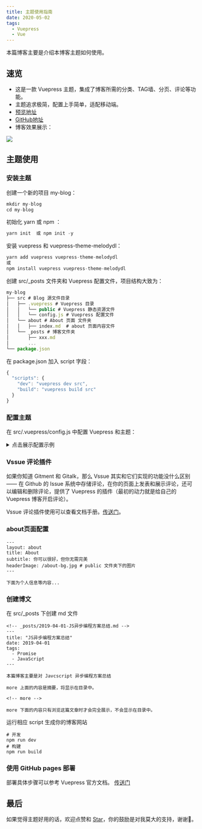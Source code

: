 ```yaml
---
title: 主题使用指南
date: 2020-05-02
tags:
  - Vuepress
  - Vue
---
```

本篇博客主要是介绍本博客主题如何使用。

<!-- more -->

## 速览

- 这是一款 Vuepress 主题，集成了博客所需的分类、TAG墙、分页、评论等功能。
- 主题追求极简，配置上手简单，适配移动端。
- [预览地址](www.ydlcq.cn)
- [GitHub地址](https://github.com/youdeliang/vuepress-theme-melodydl)
- 博客效果展示：

![](https://user-gold-cdn.xitu.io/2020/5/2/171d4a46cd1c4caf?w=599&h=287&f=gif&s=1994152)

## 主题使用

### 安装主题

创建一个新的项目 my-blog：

```js
mkdir my-blog
cd my-blog
```

初始化 yarn 或 npm ：

```js
yarn init  或 npm init -y
```

安装 vuepress 和 vuepress-theme-melodydl：

```js
yarn add vuepress vuepress-theme-melodydl
或
npm install vuepress vuepress-theme-melodydl
```

创建 src/_posts 文件夹和 Vuepress 配置文件，项目结构大致为：

```js
my-blog
├── src # Blog 源文件目录
│   ├── .vuepress # Vuepress 目录
│   │   └── public # Vuepress 静态资源文件
│   │   └── config.js # Vuepress 配置文件
│   └── about # About 页面 文件夹
│   │   ├── index.md  # about 页面内容文件
│   └── _posts # 博客文件夹
│       ├── xxx.md
│       ...
└── package.json
```

在 package.json 加入 script 字段：

```js
{
  "scripts": {
    "dev": "vuepress dev src",
    "build": "vuepress build src"
  }
}
```

### 配置主题

在 src/.vuepress/config.js 中配置 Vuepress 和主题：

<details>
  <summary>点击展示配置示例</summary>

    module.exports = {
        // 网站 Title
          title: 'Top 的博客 ｜ Top Blog',

    // 网站描述
          description: '个人博客',

    // 网站 favicon 图标设置等
          head: [
            ['link', { rel: 'icon', href: '/favicon.ico' }],
            ['meta', { name: 'viewport', content: 'width=device-width,initial-scale=1,user-scalable=no' }]
          ],

    // 使用的主题
          theme: 'melodydl',

    // 主题配置
          themeConfig: {
            title: 'Top Blog',

    // 个人信息（没有或不想设置的，删掉对应字段即可）
        personalInfo: {

    // 名称
          name: 'melodydl',

    // 头像 public文件夹下
          avatar: '/avatar-top.jpeg',

    // 头部背景图
          headerBackgroundImg: '/avatar-bg.jpeg',

    // 个人简介 (支持 HTML)
          description: 'In me the tiger sniffs the rose`<br/>`心有猛虎，细嗅蔷薇',

    // 电子邮箱
          email: 'facecode@foxmail.com',

    // 所在地
          location: 'Shanghai, China'
        },
        // 顶部导航栏内容
        nav: [
          {text: 'HOME', link: '/' },
          {text: 'ABOUT', link: '/about/'},
          {text: 'TAGS', link: '/tags/'}
    ],

    // 首页头部标题背景图设置，图片直接放在 public 文件夹下
        header: {
          home: {
            title: 'Top Blog',
            subtitle: '好好生活，慢慢相遇',
            headerImage: '/home-bg.jpeg'
          },

    // tag页面头部标题背景图设置，图片直接放在 public 文件夹下
          tags: {
            title: 'Tags',
            subtitle: '遇见你花光了我所有的运气',
            headerImage: '/tags-bg.jpg'
          },

    // 文章详情头部背景图
          postHeaderImg: '/post-bg.jpeg',
        },

    // 社交平台帐号信息
        sns: {
          // 简书账号和链接
          "jianshu": {
            account: "jianshu",
            link: "https://www.jianshu.com/u/5dddaee8f351",
          },

    // 新浪 账号和链接
          "weibo": {
            account: "",
            link: ""
          },

    // 知乎 帐号和链接
          "zhihu": {
            account: "zhihu",
            link: "https://www.zhihu.com/people/sheng-tang-de-xing-kong"
          },

    // Github 帐号和链接
          "github": {
            account: "github",
            link: "https://github.com/youdeliang"
          }
        },
        // 底部 footer 的相关设置
        footer: {
          // gitbutton  配置
          gitbtn: {
            // 仓库地址
            repository: "https://ghbtns.com/github-btn.html?user=youdeliang&repo=vuepress-theme-top&type=star&count=true",
            frameborder: 0,
            scrolling: 0,
            width: "80px",
            height: "20px"
          },

    // 添加自定义 footer
          custom:`Copyright &copy; Top Blog 2020 <br />              Theme By <a href="https://www.vuepress.cn/" target="_blank">VuePress</a>             | <a href="https://www.github.com/youdeliang/" target="_blank">youdeliang</a>`
        },

    // 分页配置
        pagination: {
          // 每页文章数量
          perPage: 5,
        },

    // vssue 评论配置, 如果不需要，可以设置 comments: false
        comments: {
    owner: 'youdeliang',
          repo: 'vuepress-theme-melodydl',
          clientId: 'dfba8ecad544784fec1f',
          clientSecret: '1358ac11bc8face24f598601991083e27372988d',
          autoCreateIssue: false,
        },
      }
    }

</details>

### Vssue 评论插件

如果你知道 Gitment 和 Gitalk，那么 Vssue 其实和它们实现的功能没什么区别 —— 在 Github 的 Issue 系统中存储评论，在你的页面上发表和展示评论，还可以编辑和删除评论，提供了 Vuepress 的插件（最初的动力就是给自己的 Vuepress 博客开启评论）。

Vssue 评论插件使用可以查看文档手册。[传送门](https://vssue.js.org/guide/)。

### about页面配置

```
---
layout: about 
title: About
subtitle: 你可以很好，但你无需完美
headerImage: /about-bg.jpg # public 文件夹下的图片
---

下面为个人信息等内容...
```

### 创建博文

在 src/_posts 下创建 md 文件

```
<!-- _posts/2019-04-01-JS异步编程方案总结.md -->
---
title: "JS异步编程方案总结"
date: 2019-04-01
tags:
  - Promise
  - JavaScript
---

本篇博客主要是对 Javcscript 异步编程方案总结

more 上面的内容是摘要，将显示在目录中。

<!-- more -->

more 下面的内容只有浏览这篇文章时才会完全展示，不会显示在目录中。

```

运行相应 script 生成你的博客网站

```
# 开发
npm run dev
# 构建
npm run build
```

### 使用 GitHub pages 部署

部署具体步骤可以参考 Vuepress 官方文档。 [传送门](https://vuepress.vuejs.org/zh/guide/deploy.html#github-pages)

## 最后

如果觉得主题好用的话，欢迎点赞和 [Star](https://github.com/youdeliang/vuepress-theme-melodydl)，你的鼓励是对我莫大的支持，谢谢🙏。
